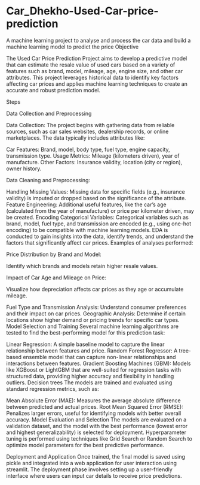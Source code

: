 # Car_Dhekho-Used-Car-price-prediction
A machine learning project to analyse  and process the car data and build a machine learning model to predict the price
Objective

The Used Car Price Prediction Project aims to develop a predictive model that can estimate the resale value of used cars based on a variety of features such as brand, model, mileage, age, engine size, and other car attributes. This project leverages historical data to identify key factors affecting car prices and applies machine learning techniques to create an accurate and robust prediction model.

Steps

Data Collection and Preprocessing

Data Collection: The project begins with gathering data from reliable sources, such as car sales websites, dealership records, or online marketplaces. The data typically includes attributes like:

Car Features: Brand, model, body type, fuel type, engine capacity, transmission type.
Usage Metrics: Mileage (kilometers driven), year of manufacture.
Other Factors: Insurance validity, location (city or region), owner history.

Data Cleaning and Preprocessing:

Handling Missing Values: Missing data for specific fields (e.g., insurance validity) is imputed or dropped based on the significance of the attribute.
Feature Engineering: Additional useful features, like the car’s age (calculated from the year of manufacture) or price per kilometer driven, may be created.
Encoding Categorical Variables: Categorical variables such as brand, model, fuel type, and transmission are encoded (e.g., using one-hot encoding) to be compatible with machine learning models.
EDA is conducted to gain insights into the data, identify trends, and understand the factors that significantly affect car prices. Examples of analyses performed:

Price Distribution by Brand and Model: 

Identify which brands and models retain higher resale values.

Impact of Car Age and Mileage on Price: 

Visualize how depreciation affects car prices as they age or accumulate mileage.

Fuel Type and Transmission Analysis: Understand consumer preferences and their impact on car prices.
Geographic Analysis: Determine if certain locations show higher demand or pricing trends for specific car types.
Model Selection and Training
Several machine learning algorithms are tested to find the best-performing model for this prediction task:

Linear Regression: A simple baseline model to capture the linear relationship between features and price.
Random Forest Regressor: A tree-based ensemble model that can capture non-linear relationships and interactions between features.
Gradient Boosting Machines (GBM): Models like XGBoost or LightGBM that are well-suited for regression tasks with structured data, providing higher accuracy and flexibility in handling outliers.
Decision trees
The models are trained and evaluated using standard regression metrics, such as:

Mean Absolute Error (MAE): Measures the average absolute difference between predicted and actual prices.
Root Mean Squared Error (RMSE): Penalizes larger errors, useful for identifying models with better overall accuracy.
Model Evaluation and Selection
The models are evaluated on a validation dataset, and the model with the best performance (lowest error and highest generalizability) is selected for deployment. Hyperparameter tuning is performed using techniques like Grid Search or Random Search to optimize model parameters for the best predictive performance.

Deployment and Application
Once trained, the final model is saved  using pickle  and integrated into a web application  for user interaction using streamlit. The deployment phase involves setting up a user-friendly interface where users can input car details to receive price predictions. 
